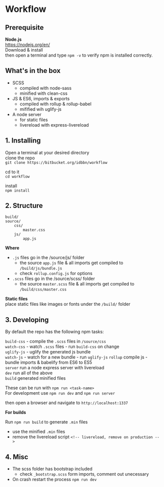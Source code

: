 # Workflow

## Prerequisite

**Node.js**  
https://nodejs.org/en/  
Download & install  
then open a terminal and type `npm -v` to verify npm is installed correctly.

## What's in the box
 - SCSS
    - compiled with node-sass
    - minified with clean-css
- JS & ES6, imports & exports
     - compiled with rollup & rollup-babel
     - mifified wih uglify-js
-  A node server
    - for static files
    - livereload with express-livereload

## 1. Installing

Open a terminal at your desired directory  
clone the repo   
`git clone https://bitbucket.org/idbbn/workflow`  

cd to it  
`cd workflow`

install  
`npm install`

## 2. Structure

```
build/
source/
    css/
        master.css
    js/
        app.js
```
**Where**

 - `.js` files go in the /source/js/ folder
    -  the source `app.js` file & all imports get compiled to `/build/js/bundle.js`
    -  check `rollup.config.js` for options
 - `.scss` files go in the /source/scss/ folder
    -  the source `master.scss` file & all imports get compiled to `/build/css/master.css`  

**Static files**  
place static files like images or fonts under the `/build/` folder
## 3. Developing

By default the repo has the following npm tasks:

`build-css` - compile the `.scss` files in `/source/css`  
`watch-css` - watch `.scss` files - run `build-css` on change  
`uglify-js` - uglify the generated js bundle  
`watch-js` - watch for a new bundle - run `uglify-js`
`rollup`  compile js - bundle imports & babelify from ES6 to ES5   
`server`  run a node express server with livereload  
`dev`  run all of the above  
`build`  generated minified files

These can be run with `npm run <task-name>`  
For development use `npm run dev` and `npm run server`

then open a browser and navigate to `http://localhost:1337`

**For builds**  

Run `npm run build` to generate `.min` files

-  use the minified `.min` files
- remove the livereload script `<!-- livereload, remove on production -->`

## 4. Misc

 - The scss folder has bootstrap included
    - check `_bootstrap.scss` form imports, comment out unecessary
- On crash restart the process `npm run dev`
